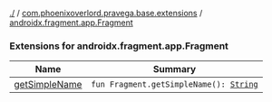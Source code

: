 [./](../../index.md) / [com.phoenixoverlord.pravega.base.extensions](../index.md) / [androidx.fragment.app.Fragment](./index.md)

### Extensions for androidx.fragment.app.Fragment

| Name | Summary |
|---|---|
| [getSimpleName](get-simple-name.md) | `fun Fragment.getSimpleName(): `[`String`](https://kotlinlang.org/api/latest/jvm/stdlib/kotlin/-string/index.html) |
